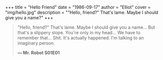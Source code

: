 +++
title = "Hello Friend"
date = "1986-09-17"
author = "Elliot"
cover = "img/hello.jpg"
description = "\"Hello, friend?\" That's lame. Maybe I should give you a name?"
+++

> "Hello, friend?" That's lame.
> Maybe I should give you a name...
> But that's a slippery slope.
> You're only in my head...
> We have to remember that...
> Shit.
> It's actually happened.
> I'm talking to an imaginary person.
>
> **— Mr. Robot S01E01** 